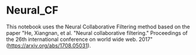 # Neural_CF

This notebook uses the Neural Collaborative Filtering method based on the paper "He, Xiangnan, et al. "Neural collaborative filtering." Proceedings of the 26th international conference on world wide web. 2017" (https://arxiv.org/abs/1708.05031).
